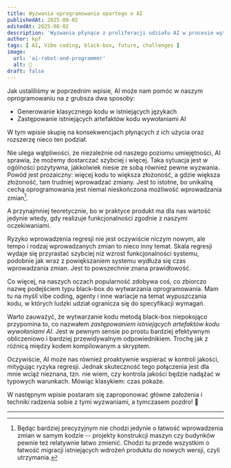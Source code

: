 ```yaml
---
title: Wyzwania oprogramowania opartego o AI 
publishedAt: 2025-08-02
editedAt: 2025-08-02
description: 'Wyzwania płynące z proliferacji udziału AI w procesie wytwarzania i dostarczanie oprogramowania'
author: kpf
tags: [ AI, Vibe coding, black-box, future, challenges ]
image:
  url: 'ai-robot-and-programmer'
  alt: 🤖
draft: false
---
```


Jak ustaliliśmy w poprzednim wpisie, AI może nam pomóc w naszym oprogramowaniu na z grubsza dwa sposoby:

- Generowanie klasycznego kodu w istniejących językach
- Zastępowanie istniejących artefaktów kodu wywołaniami AI

W tym wpisie skupię na konsekwencjach płynących z ich użycia oraz rozszerzę nieco ten podział.

Nie ulega wątpliwości, że niezależnie od naszego poziomu umiejętności, AI sprawia,
że możemy dostarczać szybciej i więcej.
Taka sytuacja jest w ogólności pozytywna, jakkolwiek niesie ze sobą również pewne wyzwania.
Powód jest prozaiczny: więcej kodu to większa złożoność, a gdzie większa złożoność, tam trudniej wprowadzać zmiany.
Jest to istotne, bo unikalną cechą oprogramowania jest niemal nieskończona możliwość wprowadzania zmian[^1].

A przynajmniej teoretycznie, bo w praktyce produkt ma dla nas wartość jedynie wtedy,
gdy realizuje funkcjonalności zgodnie z naszymi oczekiwaniami.

Ryzyko wprowadzenia regresji nie jest oczywiście niczym nowym,
ale tempo i rodzaj wprowadzanych zmian to nieco inny temat.
Skala regresji wydaje się przyrastać szybciej niż wzrost funkcjonalności systemu,
podobnie jak wraz z powiększaniem systemu wydłuża się czas wprowadzania zmian.
Jest to powszechnie znana prawidłowość.

Co więcej, na naszych oczach popularność zdobywa coś, 
co zbiorczo nazwę podejściem typu black-box do wytwarzania oprogramowania.
Mam tu na myśli vibe coding, agenty i inne wariacje na temat wypuszczania kodu, 
w których ludzki udział ogranicza się do specyfikacji wymagań.

Warto zauważyć, że wytwarzanie kodu metodą black-box niepokojąco przypomina to, 
co nazwałem _zastępowaniem istniejących artefaktów kodu wywołaniami AI_.
Jest w pewnym sensie po prostu bardziej efektywnym obliczeniowo i bardziej przewidywalnym odpowiednikiem.
Trochę jak z różnicą między kodem kompilowanym a skryptem.

Oczywiście, AI może nas również proaktywnie wspierać w kontroli jakości, mitygując ryzyka regresji.
Jednak skuteczność tego połączenia jest dla mnie wciąż nieznana,
tzn. nie wiem, czy kontrola jakości będzie nadążać w typowych warunkach.
Mówiąc klasykiem: czas pokaże.

W następnym wpisie postaram się zaproponować główne założenia i techniki radzenia sobie z tymi wyzwaniami, 
a tymczasem pozdro! 🖖

---

[^1]: Będąc bardziej precyzyjnym nie chodzi jedynie o łatwość wprowadzenia zmian w samym kodzie --
projekty konstrukcji maszyn czy budynków pewnie też relatywnie łatwo zmienić.
Chodzi tu przede wszystkim o łatwość migracji istniejących wdrożeń produktu do nowych wersji, czyli utrzymania.